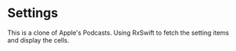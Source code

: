 # Settings
This is a clone of Apple's Podcasts. Using RxSwift to fetch the setting items and display the cells.
